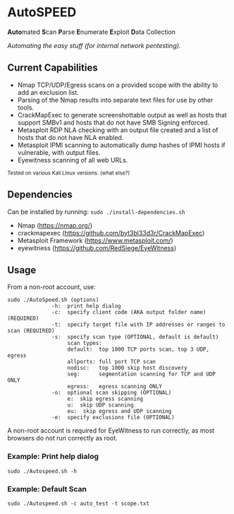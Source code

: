 # AutoSPEED

**Auto**mated **S**can **P**arse **E**numerate **E**xploit **D**ata Collection

*Automating the easy stuff (for internal network pentesting).*

## Current Capabilities
- Nmap TCP/UDP/Egress scans on a provided scope with the ability to add an exclusion list.
- Parsing of the Nmap results into separate text files for use by other tools.
- CrackMapExec to generate screenshottable output as well as hosts that support SMBv1 and hosts that do not have SMB Signing enforced.
- Metasploit RDP NLA checking with an output file created and a list of hosts that do not have NLA enabled.
- Metasploit IPMI scanning to automatically dump hashes of IPMI hosts if vulnerable, with output files.
- Eyewitness scanning of all web URLs.

<sub>Tested on various Kali Linux versions. (what else?)</sub>

## Dependencies

Can be installed by running: 
`sudo ./install-dependencies.sh`

- Nmap (https://nmap.org/)
- crackmapexec (https://github.com/byt3bl33d3r/CrackMapExec)
- Metasploit Framework (https://www.metasploit.com/)
- eyewitness (https://github.com/RedSiege/EyeWitness)

## Usage
From a non-root account, use:
```
sudo ./AutoSpeed.sh (options)
              -h:  print help dialog
              -c:  specify client code (AKA output folder name) (REQUIRED)
              -t:  specify target file with IP addresses or ranges to scan (REQUIRED)
              -s:  specify scan type (OPTIONAL, default is default)
                   scan types:
                   default:  top 1000 TCP ports scan, top 3 UDP, egress
                   allports: full port TCP scan
                   nodisc:   top 1000 skip host discovery
                   seg:      segmentation scanning for TCP and UDP ONLY
                   egress:   egress scanning ONLY
              -o:  optional scan skipping (OPTIONAL)
                   e:  skip egress scanning
                   u:  skip UDP scanning
                   eu:  skip egress and UDP scanning
              -e:  specify exclusions file (OPTIONAL)
```
A non-root account is required for EyeWitness to run correctly, as most browsers do not run correctly as root.

### Example: Print help dialog
`sudo ./Autospeed.sh -h`

### Example: Default Scan
`sudo ./Autospeed.sh -c auto_test -t scope.txt`
